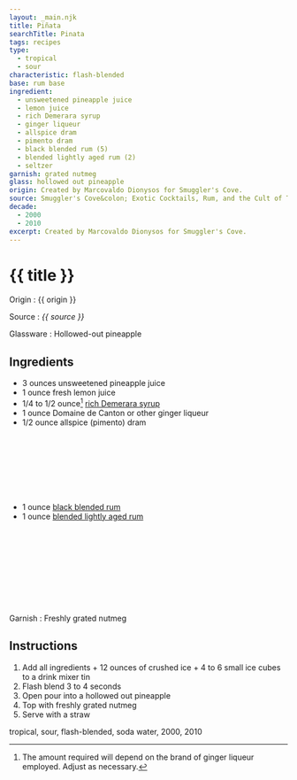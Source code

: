 ```yaml
---
layout: _main.njk
title: Piñata
searchTitle: Pinata
tags: recipes
type:
  - tropical
  - sour
characteristic: flash-blended
base: rum base
ingredient:
  - unsweetened pineapple juice
  - lemon juice
  - rich Demerara syrup
  - ginger liqueur
  - allspice dram
  - pimento dram
  - black blended rum (5)
  - blended lightly aged rum (2)
  - seltzer
garnish: grated nutmeg
glass: hollowed out pineapple
origin: Created by Marcovaldo Dionysos for Smuggler's Cove.
source: Smuggler's Cove&colon; Exotic Cocktails, Rum, and the Cult of Tiki
decade:
  - 2000
  - 2010
excerpt: Created by Marcovaldo Dionysos for Smuggler's Cove.
---
```

<!-- markdownlint-disable MD025 -->
# {{ title }}
<!-- markdownlint-enable MD025 -->

Origin
  : {{ origin }}

Source
  : <cite><span data-pagefind-filter="Source">{{ source }}</span></cite>

Glassware
  : <span data-pagefind-filter="Glassware">Hollowed-out pineapple</span>

## Ingredients

* 3 ounces unsweetened pineapple juice
* 1 ounce fresh lemon juice
* 1/4 to 1/2 ounce[^1] [rich Demerara syrup](/mixes/rich-demerara-syrup)
* 1 ounce Domaine de Canton or other ginger liqueur
* 1/2 ounce allspice (pimento) dram
* 1 ounce [black blended rum](/11-rum-black-blended/)<icon-l space="1em" label="(5)" class="bigger"><span class="with-icon"><svg class="icon"><use href="/assets/images/icons/circle-5.svg#circle-5"></use></svg></span></icon-l>
* 1 ounce [blended lightly aged rum](/rums/04-rum-blended-lightly-aged/)<icon-l space="1em" label="(2)" class="bigger"><span class="with-icon"><svg class="icon"><use href="/assets/images/icons/circle-2.svg#circle-2"></use></svg></span></icon-l>

[^1]: The amount required will depend on the brand of ginger liqueur employed. Adjust as necessary.

Garnish
  : Freshly grated nutmeg

## Instructions

  1. Add all ingredients + 12 ounces of crushed ice + 4 to 6 small ice cubes to a drink mixer tin
  2. Flash blend 3 to 4 seconds
  3. Open pour into a hollowed out pineapple
  4. Top with freshly grated nutmeg
  5. Serve with a straw

<div
  data-cat[0]="Drink"
  data-type[0]="Tropical"
  data-type[1]="Sour"
  data-char[0]="Flash-blended"
  data-base[0]="Rum/Cane spirits"
  data-ingredient[0]="Pineapple juice, unsweetened"
  data-ingredient[1]="Lemon juice"
  data-ingredient[2]="Rich Demerara syrup"
  data-ingredient[3]="Ginger liqueur"
  data-ingredient[4]="Allspice dram"
  data-ingredient[5]="Pimento dram"
  data-ingredient[6]="Black blended rum [5]"
  data-ingredient[7]="Blended lightly aged rum [2]"
  data-ingredient[8]="Seltzer"
  data-ingredient[9]="Soda water"
  data-ingredient[10]="Domaine de Canton"
  data-origin[0]="Marcovaldo Dionysos"
  data-origin[1]="Smuggler’s Cove"
  data-glass[0]="Pineapple"
  data-garnish[0]="Nutmeg, grated"
  data-decade[0]="2000"
  data-decade[1]="2010"
  data-pagefind-filter="
    Category[data-cat[0]],
    Type[data-type[0]],
    Type[data-type[1]],
    Characteristic[data-char[0]],
    Base[data-base[0]],
    Ingredient[data-ingredient[0]],
    Ingredient[data-ingredient[1]],
    Ingredient[data-ingredient[2]],
    Ingredient[data-ingredient[3]],
    Ingredient[data-ingredient[4]],
    Ingredient[data-ingredient[5]],
    Ingredient[data-ingredient[6]],
    Ingredient[data-ingredient[7]],
    Ingredient[data-ingredient[8]],
    Ingredient[data-ingredient[9]],
    Ingredient[data-ingredient[10]],
    Origin[data-origin[0]],
    Origin[data-origin[1]],
    Glassware[data-glass[0]],
    Garnish[data-garnish[0]],
    Decade[data-decade[0]],
    Decade[data-decade[1]]
  "
>
</div>

<div class="keywords" aria-hidden>tropical, sour, flash-blended, soda water, 2000, 2010</div>
